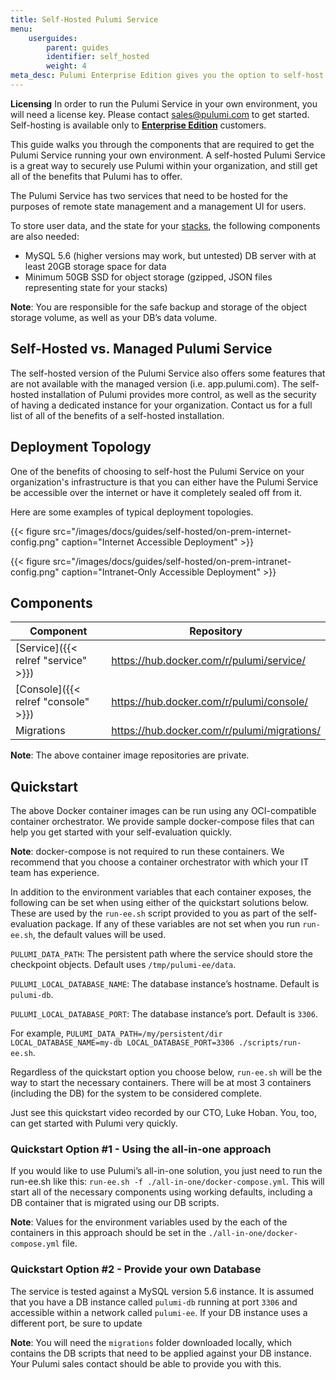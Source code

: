 ```yaml
---
title: Self-Hosted Pulumi Service
menu:
    userguides:
        parent: guides
        identifier: self_hosted
        weight: 4
meta_desc: Pulumi Enterprise Edition gives you the option to self-host Pulumi within your organization's infrastructure. This document walks you through the components and their configuration.
---
```


<div class="note note-info" role="alert">
    <p>
        <strong>Licensing</strong> In order to run the Pulumi Service in your own environment, you will need a license key. Please contact <a href="mailto:sales@pulumi.com">sales@pulumi.com</a> to get started. Self-hosting is available only to <a href="https://www.pulumi.com/pricing"><strong>Enterprise Edition</strong></a> customers.
    </p>
</div>

This guide walks you through the components that are required to get the Pulumi Service running your own environment. A self-hosted Pulumi Service is a great way to securely use Pulumi within your organization, and still get all of the benefits that Pulumi has to offer.

The Pulumi Service has two services that need to be hosted for the purposes of remote state management and a management UI for users.

To store user data, and the state for your [stacks](https://www.pulumi.com/docs/intro/concepts/stack/), the following components are also needed:

* MySQL 5.6 (higher versions may work, but untested) DB server with at least 20GB storage space for data
* Minimum 50GB SSD for object storage (gzipped, JSON files representing state for your stacks)

**Note**: You are responsible for the safe backup and storage of the object storage volume, as well as your DB’s data volume.

## Self-Hosted vs. Managed Pulumi Service

The self-hosted version of the Pulumi Service also offers some features that are not available with the managed version (i.e. app.pulumi.com). The self-hosted installation of Pulumi provides more control, as well as the security of having a dedicated instance for your organization. Contact us for a full list of all of the benefits of a self-hosted installation.

## Deployment Topology

One of the benefits of choosing to self-host the Pulumi Service on your organization's infrastructure is that you can either have the Pulumi Service be accessible over the internet or have it completely sealed off from it.

Here are some examples of typical deployment topologies.

{{< figure src="/images/docs/guides/self-hosted/on-prem-internet-config.png" caption="Internet Accessible Deployment" >}}

{{< figure src="/images/docs/guides/self-hosted/on-prem-intranet-config.png" caption="Intranet-Only Accessible Deployment" >}}

## Components

| Component | Repository |
| --------- | ---------- |
| [Service]({{< relref "service" >}}) | https://hub.docker.com/r/pulumi/service/ |
| [Console]({{< relref "console" >}}) |	https://hub.docker.com/r/pulumi/console/ |
| Migrations | https://hub.docker.com/r/pulumi/migrations/ |

**Note**: The above container image repositories are private.

## Quickstart

The above Docker container images can be run using any OCI-compatible container orchestrator. We provide sample docker-compose files that can help you get started with your self-evaluation quickly.

**Note**: docker-compose is not required to run these containers. We recommend that you choose a container orchestrator with which your IT team has experience.

In addition to the environment variables that each container exposes, the following can be set when using either of the quickstart solutions below. These are used by the `run-ee.sh` script provided to you as part of the self-evaluation package. If any of these variables are not set when you run `run-ee.sh`, the default values will be used.

`PULUMI_DATA_PATH`: The persistent path where the service should store the checkpoint objects. Default uses `/tmp/pulumi-ee/data`.

`PULUMI_LOCAL_DATABASE_NAME`: The database instance’s hostname. Default is `pulumi-db`.

`PULUMI_LOCAL_DATABASE_PORT`: The database instance’s port. Default is `3306`.

For example, `PULUMI_DATA_PATH=/my/persistent/dir LOCAL_DATABASE_NAME=my-db LOCAL_DATABASE_PORT=3306 ./scripts/run-ee.sh`.

Regardless of the quickstart option you choose below, `run-ee.sh` will be the way to start the necessary containers. There will be at most 3 containers (including the DB) for the system to be considered complete.

Just see this quickstart video recorded by our CTO, Luke Hoban. You, too, can get started with Pulumi very quickly.

<!--INSERT YOUTUBE LINK-->

### Quickstart Option #1 - Using the all-in-one approach

If you would like to use Pulumi’s all-in-one solution, you just need to run the run-ee.sh like this: `run-ee.sh -f ./all-in-one/docker-compose.yml`. This will start all of the necessary components using working defaults, including a DB container that is migrated using our DB scripts.

**Note**: Values for the environment variables used by the each of the containers in this approach should be set in the `./all-in-one/docker-compose.yml` file.

### Quickstart Option #2 - Provide your own Database

The service is tested against a MySQL version 5.6 instance. It is assumed that you have a DB instance called `pulumi-db` running at port `3306` and accessible within a network called `pulumi-ee`. If your DB instance uses a different port, be sure to update 

**Note**: You will need the `migrations` folder downloaded locally, which contains the DB scripts that need to be applied against your DB instance. Your Pulumi sales contact should be able to provide you with this.
